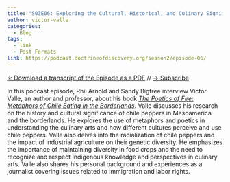 ```yaml
---
title: "S03E06: Exploring the Cultural, Historical, and Culinary Significance of Chilis with Victor Valle."
author: victor-valle
categories:
  - Blog
tags:
  - link
  - Post Formats
link: https://podcast.doctrineofdiscovery.org/season2/episode-06/
---
```

<div id="buzzsprout-player-14036949"></div><script src="https://www.buzzsprout.com/1926214/14036949-s03e06-exploring-the-cultural-historical-and-culinary-significance-of-chilis-with-victor-valle.js?container_id=buzzsprout-player-14036949&player=small" type="text/javascript" charset="utf-8"></script>

[⤓ Download a transcript of the Episode as a PDF](https://podcast.doctrineofdiscovery.org/assets/pdfs/S03E06-Exploring-the-Cultural-Historical-and-Culinary-Significance-of-Chilis-Victor-Valle.pdf) // [→ Subscribe](((https://podcast.doctrineofdiscovery.org/subscribe/)))

In this podcast episode, Phil Arnold and Sandy Bigtree interview Victor Valle, an author and professor, about his book [*The Poetics of Fire: Metaphors of Chile Eating in the Borderlands*](https://www.unmpress.com/9780826365545/the-poetics-of-fire/). Valle discusses his research on the history and cultural significance of chile peppers in Mesoamerica and the borderlands. He explores the use of metaphors and poetics in understanding the culinary arts and how different cultures perceive and use chile peppers. Valle also delves into the racialization of chile peppers and the impact of industrial agriculture on their genetic diversity. He emphasizes the importance of maintaining diversity in food crops and the need to recognize and respect Indigenous knowledge and perspectives in culinary arts. Valle also shares his personal background and experiences as a journalist covering issues related to immigration and labor rights.